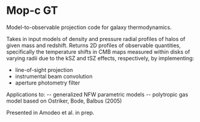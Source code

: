 # Mop-c GT
 Model-to-observable projection code for galaxy thermodynamics.
 
 Takes in input models of density and pressure radial profiles of halos of given mass and redshift.
 Returns 2D profiles of observable quantities, specifically the temperature shifts in CMB maps measured within disks of varying radii due to the kSZ and tSZ effects, respectively, by implementing:
 
 - line-of-sight projection
 - instrumental beam convolution
 - aperture photometry filter
 
 Applications to:
 -- generalized NFW parametric models
 -- polytropic gas model based on Ostriker, Bode, Balbus (2005)
 
 Presented in Amodeo et al. in prep. 
